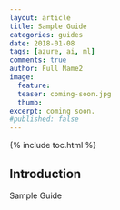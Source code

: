 ```yaml
---
layout: article
title: Sample Guide
categories: guides
date: 2018-01-08
tags: [azure, ai, ml]
comments: true
author: Full Name2
image:
  feature: 
  teaser: coming-soon.jpg
  thumb: 
excerpt: coming soon.
#published: false
---
```

{% include toc.html %}

## Introduction

Sample Guide
